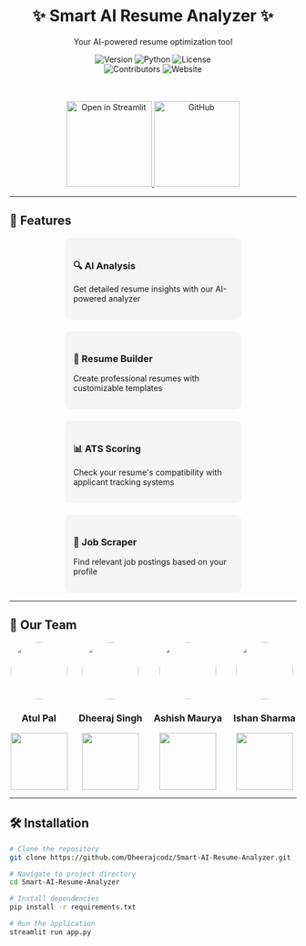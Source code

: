 <div align="center">
  <h1>✨ Smart AI Resume Analyzer ✨</h1>
  <p>Your AI-powered resume optimization tool</p>

  <img src="https://img.shields.io/badge/version-2.0-blue" alt="Version">
  <img src="https://img.shields.io/badge/python-3.8+-brightgreen" alt="Python">
  <img src="https://img.shields.io/badge/license-MIT-orange" alt="License">
  <br>
  <img src="https://img.shields.io/badge/contributors-4-brightgreen" alt="Contributors">
  <img src="https://img.shields.io/website?url=https%3A%2F%2Fai-resume-checker.streamlit.app%2F" alt="Website">
  
  <br><br>
  <a href="https://ai-resume-checker.streamlit.app/">
    <img src="https://static.streamlit.io/badges/streamlit_badge_black_white.svg" alt="Open in Streamlit" width="150">
  </a>
  <a href="https://github.com/Dheerajcodz/Smart-AI-Resume-Analyzer">
    <img src="https://img.shields.io/badge/GitHub-Repository-blue?logo=github" alt="GitHub" width="150">
  </a>
</div>

---

## 🚀 Features

<div style="display: flex; flex-wrap: wrap; gap: 20px; justify-content: center;">
  <div style="background: #f5f5f5; padding: 15px; border-radius: 10px; width: 280px;">
    <h3>🔍 AI Analysis</h3>
    <p>Get detailed resume insights with our AI-powered analyzer</p>
  </div>
  <div style="background: #f5f5f5; padding: 15px; border-radius: 10px; width: 280px;">
    <h3>📝 Resume Builder</h3>
    <p>Create professional resumes with customizable templates</p>
  </div>
  <div style="background: #f5f5f5; padding: 15px; border-radius: 10px; width: 280px;">
    <h3>📊 ATS Scoring</h3>
    <p>Check your resume's compatibility with applicant tracking systems</p>
  </div>
  <div style="background: #f5f5f5; padding: 15px; border-radius: 10px; width: 280px;">
    <h3>🔗 Job Scraper</h3>
    <p>Find relevant job postings based on your profile</p>
  </div>
</div>

---

## 👥 Our Team

<div style="display: flex; flex-wrap: wrap; gap: 20px; justify-content: center;">
  <div style="text-align: center;">
    <img src="https://via.placeholder.com/100" width="100" style="border-radius: 50%;">
    <h3>Atul Pal</h3>
    <a href="https://github.com/AtulPal">
      <img src="https://img.shields.io/badge/GitHub-Profile-black?logo=github" width="100">
    </a>
  </div>
  <div style="text-align: center;">
    <img src="https://via.placeholder.com/100" width="100" style="border-radius: 50%;">
    <h3>Dheeraj Singh</h3>
    <a href="https://github.com/Dheerajcodz">
      <img src="https://img.shields.io/badge/GitHub-Profile-black?logo=github" width="100">
    </a>
  </div>
  <div style="text-align: center;">
    <img src="https://via.placeholder.com/100" width="100" style="border-radius: 50%;">
    <h3>Ashish Maurya</h3>
    <a href="https://github.com/AshishMaurya">
      <img src="https://img.shields.io/badge/GitHub-Profile-black?logo=github" width="100">
    </a>
  </div>
  <div style="text-align: center;">
    <img src="https://via.placeholder.com/100" width="100" style="border-radius: 50%;">
    <h3>Ishan Sharma</h3>
    <a href="https://github.com/IshanSharma">
      <img src="https://img.shields.io/badge/GitHub-Profile-black?logo=github" width="100">
    </a>
  </div>
</div>

---

## 🛠️ Installation

```bash
# Clone the repository
git clone https://github.com/Dheerajcodz/Smart-AI-Resume-Analyzer.git

# Navigate to project directory
cd Smart-AI-Resume-Analyzer

# Install dependencies
pip install -r requirements.txt

# Run the application
streamlit run app.py
